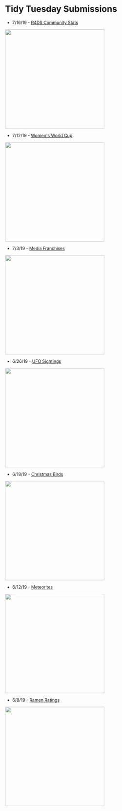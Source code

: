 # Tidy Tuesday Submissions

- 7/16/19 - [R4DS Community Stats](https://github.com/catrwilliams/rprojects/blob/master/tidytuesday/R4DS_Community_Stats.Rmd)
<img src="https://catrwilliams.github.io/images/r4ds-community-stats.png" width="325">

- 7/12/19 - [Women's World Cup](https://github.com/catrwilliams/rprojects/blob/master/tidytuesday/Womens_World_Cup.Rmd)
<img src="https://catrwilliams.github.io/images/womens-world-cup.png" width="325">

- 7/3/19 - [Media Franchises](https://github.com/catrwilliams/rprojects/blob/master/tidytuesday/Media-Franchises.Rmd)
<img src="https://catrwilliams.github.io/images/media-franchises.png" width="325">

- 6/26/19 - [UFO Sightings](https://github.com/catrwilliams/rprojects/blob/master/tidytuesday/UFO_Sightings.Rmd)
<img src="https://catrwilliams.github.io/images/ufo-sightings.png" width="325">

- 6/18/19 - [Christmas Birds](https://github.com/catrwilliams/rprojects/blob/master/tidytuesday/Christmas_Birds.Rmd)
<img src="https://catrwilliams.github.io/images/christmas-birds.png" width="325">

- 6/12/19 - [Meteorites](https://github.com/catrwilliams/rprojects/blob/master/tidytuesday/Meteorites.Rmd)
<img src="https://catrwilliams.github.io/images/meteorites.png" width="325">

- 6/8/19 - [Ramen Ratings](https://github.com/catrwilliams/rprojects/blob/master/tidytuesday/Ramen_Ratings.Rmd)
<img src="https://catrwilliams.github.io/images/ramen-ratings.png" width="325">
